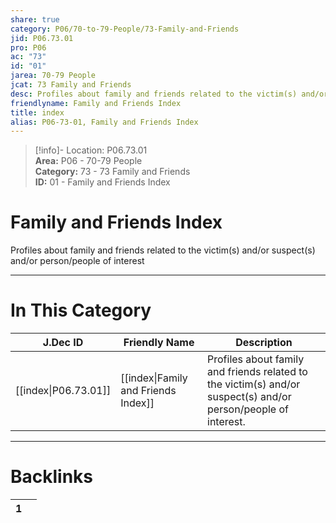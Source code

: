```yaml
---  
share: true  
category: P06/70-to-79-People/73-Family-and-Friends  
jid: P06.73.01  
pro: P06  
ac: "73"  
id: "01"  
jarea: 70-79 People  
jcat: 73 Family and Friends  
desc: Profiles about family and friends related to the victim(s) and/or suspect(s) and/or person/people of interest.  
friendlyname: Family and Friends Index  
title: index  
alias: P06-73-01, Family and Friends Index  
---  
```

  
>[!info]- Location: P06.73.01  
>**Area:** P06 - 70-79 People  
>**Category:** 73 - 73 Family and Friends  
>**ID:** 01 - Family and Friends Index  
  
# Family and Friends Index  
  
Profiles about family and friends related to the victim(s) and/or suspect(s) and/or person/people of interest  
   
  
  
---  
# In This Category  
  
| J.Dec ID                                                                                       | Friendly Name                                                                                                 | Description                                                                                                    |  
| ---------------------------------------------------------------------------------------------- | ------------------------------------------------------------------------------------------------------------- | -------------------------------------------------------------------------------------------------------------- |  
| [[index\|P06.73.01]] | [[index\|Family and Friends Index]] | Profiles about family and friends related to the victim(s) and/or suspect(s) and/or person/people of interest. |  
  
  
---  
# Backlinks  
<div><table class="dataview table-view-table"><thead class="table-view-thead"><tr class="table-view-tr-header"><th class="table-view-th"><span></span><span class="dataview small-text">1</span></th><th class="table-view-th"><span></span></th></tr></thead><tbody class="table-view-tbody"></tbody></table></div>